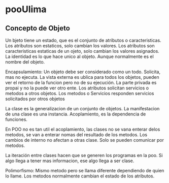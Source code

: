 # pooUlima

## Concepto de Objeto

Un bjeto tiene un estado, que es el conjunto de atributos o caracteristicas. Los atributos son estaticos, solo cambian los valores. Los atributos son caracteristicas estaticas de un ojeto, solo cambian los valores asignados. La identidad es lo que hace unico al objeto. Aunque normalmente es el nombre del objeto.

Encapsulamiento: Un objeto debe ser considerado como un todo. Solicita, mas no ejecuta. La vista externa es ublica para todos los objetos, pueden ver el retorno de la funcion pero no de su ejecución. La parte privada es propai y no la puede ver otro ente. Los atributos solicitan servicios o metodos a otros objetos. Los metodos o Servicios responden servicios solicitados por otros objetos

La clase es la generalizacion de un conjunto de objetos. La manifestacion de una clase es una instancia. Acoplamiento, es la dependencia de funciones.

En POO no es tan util el acoplamiento, las clases no se vana  enterar delos metodos, se van a enterar nomas del resultado de los metodos. Los cambios de interno no afectan a otras clase. Solo se pueden comunicar por metodos.

La iteración entre clases hacen que se generen los programas en la poo. Si algo llega a tener mas informacion, ese algo llega a ser clase.

Polimorfismo: Mismo metodo pero se llama diferente dependiendo de quien lo llame. Los metodos normalmente cambian el estado de los atributos.
